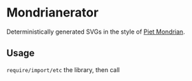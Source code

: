 # Mondrianerator

Deterministically generated SVGs in the style of [Piet Mondrian](https://en.wikipedia.org/wiki/Piet_Mondrian).

## Usage

`require/import/etc` the library, then call
